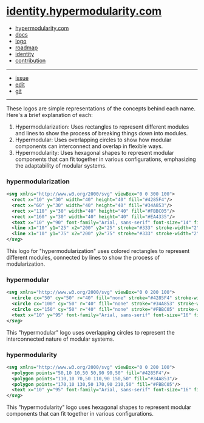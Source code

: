 # [identity.hypermodularity.com](http://identity.hypermodularity.com)

+ [hypermodularity.com](http://www.hypermodularity.com)
+ [docs](http://docs.hypermodularity.com)
+ [logo](http://logo.hypermodularity.com)
+ [roadmap](http://roadmap.hypermodularity.com)
+ [identity](http://identity.hypermodularity.com)
+ [contribution](http://contribution.softreck.dev)

---

+ [issue](https://github.com/hypermodularity/identity/issues/new)
+ [edit](https://github.com/hypermodularity/identity/edit/main/README.md)
+ [git](https://github.com/hypermodularity/)


---


These logos are simple representations of the concepts behind each name. Here's a brief explanation of each:

1. Hypermodularization: Uses rectangles to represent different modules and lines to show the process of breaking things down into modules.
2. Hypermodular: Uses overlapping circles to show how modular components can interconnect and overlap in flexible ways.
3. Hypermodularity: Uses hexagonal shapes to represent modular components that can fit together in various configurations, emphasizing the adaptability of modular systems.




### hypermodularization

```svg
<svg xmlns="http://www.w3.org/2000/svg" viewBox="0 0 300 100">
  <rect x="10" y="30" width="40" height="40" fill="#4285F4"/>
  <rect x="60" y="30" width="40" height="40" fill="#34A853"/>
  <rect x="110" y="30" width="40" height="40" fill="#FBBC05"/>
  <rect x="160" y="30" width="40" height="40" fill="#EA4335"/>
  <text x="10" y="90" font-family="Arial, sans-serif" font-size="14" fill="#333">hypermodularization</text>
  <line x1="10" y1="25" x2="200" y2="25" stroke="#333" stroke-width="2"/>
  <line x1="10" y1="75" x2="200" y2="75" stroke="#333" stroke-width="2"/>
</svg>

```

This logo for "hypermodularization" uses colored rectangles to represent different modules, connected by lines to show the process of modularization.

### hypermodular

```svg
<svg xmlns="http://www.w3.org/2000/svg" viewBox="0 0 200 100">
  <circle cx="50" cy="50" r="40" fill="none" stroke="#4285F4" stroke-width="4"/>
  <circle cx="100" cy="50" r="40" fill="none" stroke="#34A853" stroke-width="4"/>
  <circle cx="150" cy="50" r="40" fill="none" stroke="#FBBC05" stroke-width="4"/>
  <text x="10" y="95" font-family="Arial, sans-serif" font-size="16" fill="#333">hypermodular</text>
</svg>

```

This "hypermodular" logo uses overlapping circles to represent the interconnected nature of modular systems.

### hypermodularity

```svg
<svg xmlns="http://www.w3.org/2000/svg" viewBox="0 0 200 100">
  <polygon points="50,10 10,50 50,90 90,50" fill="#4285F4"/>
  <polygon points="110,10 70,50 110,90 150,50" fill="#34A853"/>
  <polygon points="170,10 130,50 170,90 210,50" fill="#FBBC05"/>
  <text x="10" y="95" font-family="Arial, sans-serif" font-size="16" fill="#333">hypermodularity</text>
</svg>

```

This "hypermodularity" logo uses hexagonal shapes to represent modular components that can fit together in various configurations.
